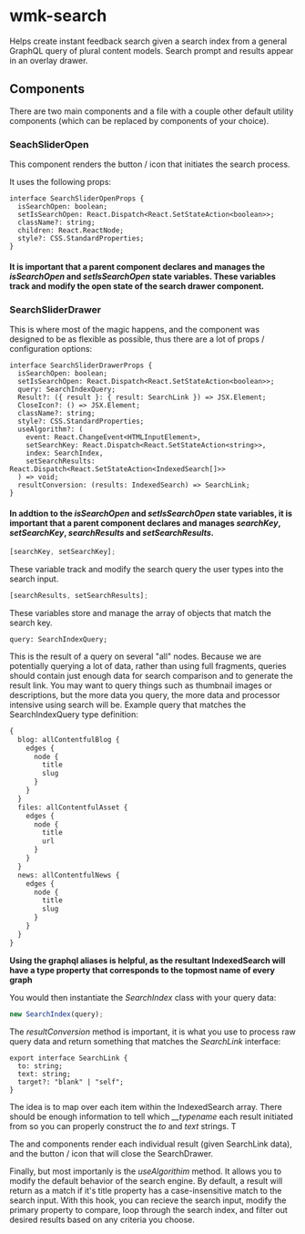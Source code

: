 # wmk-search

Helps create instant feedback search given a search index from a general GraphQL query of plural content models. Search prompt and results appear in an overlay drawer.

## Components

There are two main components and a file with a couple other default utility components (which can be replaced by components of your choice).

### SeachSliderOpen

This component renders the button / icon that initiates the search process.

It uses the following props:

```tsx
interface SearchSliderOpenProps {
  isSearchOpen: boolean;
  setIsSearchOpen: React.Dispatch<React.SetStateAction<boolean>>;
  className?: string;
  children: React.ReactNode;
  style?: CSS.StandardProperties;
}
```

#### It is important that a parent component declares and manages the _isSearchOpen_ and _setIsSearchOpen_ state variables. These variables track and modify the open state of the search drawer component.

### SearchSliderDrawer

This is where most of the magic happens, and the component was designed to be as flexible as possible, thus there are a lot of props / configuration options:

```tsx
interface SearchSliderDrawerProps {
  isSearchOpen: boolean;
  setIsSearchOpen: React.Dispatch<React.SetStateAction<boolean>>;
  query: SearchIndexQuery;
  Result?: ({ result }: { result: SearchLink }) => JSX.Element;
  CloseIcon?: () => JSX.Element;
  className?: string;
  style?: CSS.StandardProperties;
  useAlgorithm?: (
    event: React.ChangeEvent<HTMLInputElement>,
    setSearchKey: React.Dispatch<React.SetStateAction<string>>,
    index: SearchIndex,
    setSearchResults: React.Dispatch<React.SetStateAction<IndexedSearch[]>>
  ) => void;
  resultConversion: (results: IndexedSearch) => SearchLink;
}
```

#### In addtion to the _isSearchOpen_ and _setIsSearchOpen_ state variables, it is important that a parent component declares and manages _searchKey_, _setSearchKey_, _searchResults_ and _setSearchResults_.

```js
[searchKey, setSearchKey];
```

These variable track and modify the search query the user types into the search input.

```js
[searchResults, setSearchResults];
```

These variables store and manage the array of objects that match the search key.

```tsx
query: SearchIndexQuery;
```

This is the result of a query on several "all" nodes. Because we are potentially querying a lot of data, rather than using full fragments, queries should contain just enough data for search comparison and to generate the result link. You may want to query things such as thumbnail images or descriptions, but the more data you query, the more data and processor intensive using search will be. Example query that matches the SearchIndexQuery type definition:

```graphql
{
  blog: allContentfulBlog {
    edges {
      node {
        title
        slug
      }
    }
  }
  files: allContentfulAsset {
    edges {
      node {
        title
        url
      }
    }
  }
  news: allContentfulNews {
    edges {
      node {
        title
        slug
      }
    }
  }
}
```

**Using the graphql aliases is helpful, as the resultant IndexedSearch will have a type property that corresponds to the topmost name of every graph**

You would then instantiate the _SearchIndex_ class with your query data:

```js
new SearchIndex(query);
```

The _resultConversion_ method is important, it is what you use to process raw query data and return something that matches the _SearchLink_ interface:

```tsx
export interface SearchLink {
  to: string;
  text: string;
  target?: "blank" | "self";
}
```

The idea is to map over each item within the IndexedSearch array. There should be enough information to tell which _\_\_typename_ each result initiated from so you can properly construct the _to_ and _text_ strings. T

The _<Result>_ and _<Close>_ components render each individual result (given SearchLink data), and the button / icon that will close the SearchDrawer.

Finally, but most importanly is the _useAlgorithim_ method. It allows you to modify the default behavior of the search engine. By default, a result will return as a match if it's title property has a case-insensitive match to the search input. With this hook, you can recieve the search input, modify the primary property to compare, loop through the search index, and filter out desired results based on any criteria you choose.
